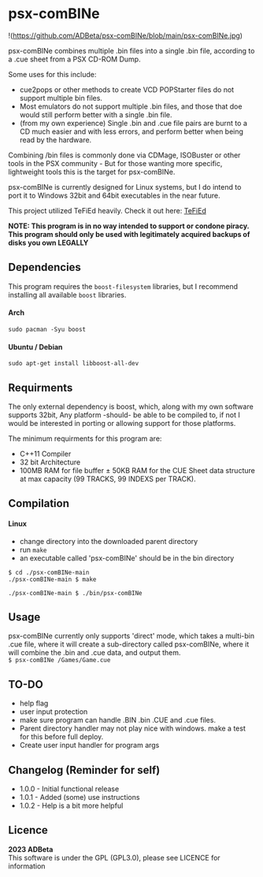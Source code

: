 ﻿# psx-comBINe

!(https://github.com/ADBeta/psx-comBINe/blob/main/psx-comBINe.jpg)

psx-comBINe combines multiple .bin files into a single .bin file, according to 
a .cue sheet from a PSX CD-ROM Dump.

Some uses for this include:
* cue2pops or other methods to create VCD POPStarter files do not support multiple
bin files.
* Most emulators do not support multiple .bin files, and those that doe would still
perform better with a single .bin file.
* (from my own experience) Single .bin and .cue file pairs are burnt to a CD much
easier and with less errors, and perform better when being read by the hardware.

Combining /bin files is commonly done via CDMage, ISOBuster or other tools in the 
PSX community - But for those wanting more specific, lightweight tools this is the
target for psx-comBINe. 

psx-comBINe is currently designed for Linux systems, but I do intend to port it 
to Windows 32bit and 64bit executables in the near future. 

This project utilized TeFiEd heavily. Check it out here: [TeFiEd](https://github.com/ADBeta/TeFiEd)  

<b> NOTE: This program is in no way intended to support or condone piracy. This program
should only be used with legitimately acquired backups of disks you own LEGALLY </b>

## Dependencies
This program requires the `boost-filesystem` libraries, but I recommend installing
all available `boost` libraries.  

#### Arch 
`sudo pacman -Syu boost`  
#### Ubuntu / Debian
`sudo apt-get install libboost-all-dev`  

## Requirments
The only external dependency is boost, which, along with my own software supports
32bit, Any platform -should- be able to be compiled to, if not I would be interested
in porting or allowing support for those platforms.

The minimum requirments for this program are:  
* C++11 Compiler
* 32 bit Architecture
* 100MB RAM for file buffer ± 50KB RAM for the CUE Sheet data structure at max 
capacity (99 TRACKS, 99 INDEXS per TRACK).

## Compilation
#### Linux
- change directory into the downloaded parent directory
- run `make`
- an executable called 'psx-comBINe' should be in the bin directory

```
$ cd ./psx-comBINe-main
./psx-comBINe-main $ make

./psx-comBINe-main $ ./bin/psx-comBINe 
```

## Usage
psx-comBINe currently only supports 'direct' mode, which takes a multi-bin .cue file,
where it will create a sub-directory called psx-comBINe, where it will combine the
.bin and .cue data, and output them.  
`$ psx-comBINe /Games/Game.cue`  

## TO-DO
* help flag
* user input protection
* make sure program can handle .BIN .bin .CUE and .cue files.
* Parent directory handler may not play nice with windows. make a test for this
before full deploy.
* Create user input handler for program args


## Changelog (Reminder for self)
* 1.0.0 - Initial functional release
* 1.0.1 - Added (some) use instructions
* 1.0.2 - Help is a bit more helpful

## Licence
<b> 2023 ADBeta </b>  
This software is under the GPL (GPL3.0), please see LICENCE for information
